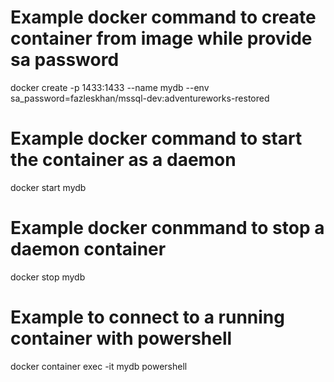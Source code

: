 # Example docker command to create container from image while provide sa password

docker create -p 1433:1433 --name mydb --env sa_password=<YOUR SA PASSWORD>fazleskhan/mssql-dev:adventureworks-restored

# Example docker command to start the container as a daemon

docker start mydb

# Example docker conmmand to stop a daemon container

docker stop mydb

# Example to connect to a running container with powershell

docker container exec -it mydb powershell

